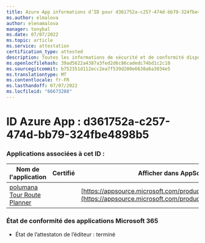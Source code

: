 ```yaml
---
title: Azure App informations d’ID pour d361752a-c257-474d-bb79-324fbe4898b5
ms.author: elmalova
author: elenamalova
manager: tonybal
ms.date: 07/07/2022
ms.topic: article
ms.service: attestation
certification_type: attested
description: Toutes les informations de sécurité et de conformité disponibles pour d361752a-c257-474d-bb79-324fbe4898b5.
ms.openlocfilehash: 39ad5622a4387a3fed2d6c86cadedc74bd1c2c10
ms.sourcegitcommit: b752351d112ecc2ea7f539d200e6638a6a3034e5
ms.translationtype: MT
ms.contentlocale: fr-FR
ms.lasthandoff: 07/07/2022
ms.locfileid: "66673288"
---
```

# <a name="azure-app-id-d361752a-c257-474d-bb79-324fbe4898b5"></a>ID Azure App : d361752a-c257-474d-bb79-324fbe4898b5


### <a name="apps-associated-with-this-id"></a>Applications associées à cet ID :
| **Nom de l'application** | **Certifié** | **Afficher dans AppSource** |
|--------------|---------------|-----------------------|
| [polumana Tour Route Planner](../forward/WA200004331.md) |  | [https://appsource.microsoft.com/product/office/WA200004331](https://appsource.microsoft.com/product/office/WA200004331) |

### <a name="microsoft-365-app-compliance-status"></a>État de conformité des applications Microsoft 365
- État de l’attestaton de l’éditeur : terminé
